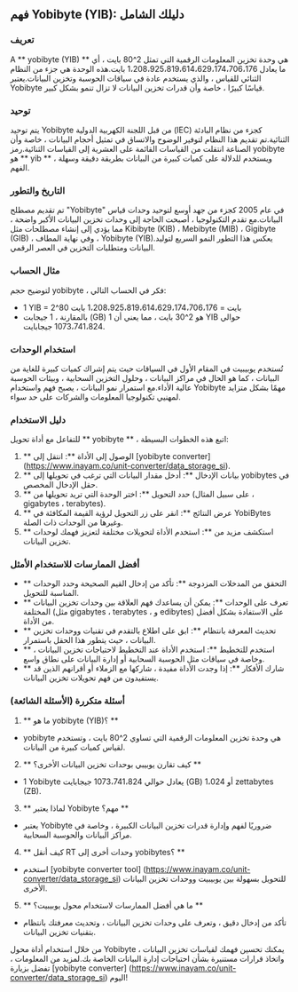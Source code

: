## فهم Yobibyte (YIB): دليلك الشامل

### تعريف
A ** yobibyte (YIB) ** هي وحدة تخزين المعلومات الرقمية التي تمثل 2^80 بايت ، أي ما يعادل 1،208،925،819،614،629،174،706،176 بايت.هذه الوحدة هي جزء من النظام الثنائي للقياس ، والذي يستخدم عادة في سياقات الحوسبة وتخزين البيانات.يعتبر Yobibyte قياسًا كبيرًا ، خاصة وأن قدرات تخزين البيانات لا تزال تنمو بشكل كبير.

### توحيد
يتم توحيد Yobibyte من قبل اللجنة الكهربية الدولية (IEC) كجزء من نظام البادئة الثنائية.تم تقديم هذا النظام لتوفير الوضوح والاتساق في تمثيل أحجام البيانات ، خاصة وأن الصناعة انتقلت من القياسات القائمة على العشرية إلى القياسات الثنائية.رمز yobibyte هو ** yib ** ، ويستخدم للدلالة على كميات كبيرة من البيانات بطريقة دقيقة وسهلة الفهم.

### التاريخ والتطور
تم تقديم مصطلح "Yobibyte" في عام 2005 كجزء من جهد أوسع لتوحيد وحدات قياس البيانات.مع تقدم التكنولوجيا ، أصبحت الحاجة إلى وحدات تخزين البيانات الأكبر واضحة ، مما يؤدي إلى إنشاء مصطلحات مثل Kibibyte (KIB) ، Mebibyte (MIB) ، Gigibyte (GIB) ، وفي نهاية المطاف ، Yobibyte (YIB).يعكس هذا التطور النمو السريع لتوليد البيانات ومتطلبات التخزين في العصر الرقمي.

### مثال الحساب
لتوضيح حجم yobibyte ، فكر في الحساب التالي:
- 1 YIB = 2^80 بايت = 1،208،925،819،614،629،174،706،176 بايت
- بالمقارنة ، 1 جيجابت (GB) هو 2^30 بايت ، مما يعني أن 1 YIB حوالي 1073،741،824 جيجابايت.

### استخدام الوحدات
تُستخدم يوبيبيت في المقام الأول في السياقات حيث يتم إشراك كميات كبيرة للغاية من البيانات ، كما هو الحال في مراكز البيانات ، وحلول التخزين السحابية ، وبيئات الحوسبة عالية الأداء.مع استمرار نمو البيانات ، يصبح فهم واستخدام Yobibyte مهمًا بشكل متزايد لمهنيي تكنولوجيا المعلومات والشركات على حد سواء.

### دليل الاستخدام
للتفاعل مع أداة تحويل ** yobibyte ** ، اتبع هذه الخطوات البسيطة:
1. ** الوصول إلى الأداة **: انتقل إلى [yobibyte converter] (https://www.inayam.co/unit-converter/data_storage_si).
2. ** بيانات الإدخال **: أدخل مقدار البيانات التي ترغب في تحويلها إلى yobibytes في حقل الإدخال المخصص.
3. ** حدد التحويل **: اختر الوحدة التي تريد تحويلها من (على سبيل المثال ، gigabytes ، terabytes).
4. ** عرض النتائج **: انقر على زر التحويل لرؤية القيمة المكافئة في YobiBytes وغيرها من الوحدات ذات الصلة.
5. ** استكشف مزيد من **: استخدم الأداة لتحويلات مختلفة لتعزيز فهمك لوحدات تخزين البيانات.

### أفضل الممارسات للاستخدام الأمثل
- ** التحقق من المدخلات المزدوجة **: تأكد من إدخال القيم الصحيحة وحدد الوحدات المناسبة للتحويل.
- ** تعرف على الوحدات **: يمكن أن يساعدك فهم العلاقة بين وحدات تخزين البيانات المختلفة (مثل gigabytes ، terabytes ، و edibytes) على الاستفادة بشكل أفضل من الأداة.
- ** تحديث المعرفة بانتظام **: ابق على اطلاع بالتقدم في تقنيات ووحدات تخزين البيانات ، حيث يتطور هذا الحقل باستمرار.
- ** استخدم للتخطيط **: استخدم الأداة عند التخطيط لاحتياجات تخزين البيانات ، وخاصة في سياقات مثل الحوسبة السحابية أو إدارة البيانات على نطاق واسع.
- ** شارك الأفكار **: إذا وجدت الأداة مفيدة ، شاركها مع الزملاء أو أقرانهم الذين قد يستفيدون من فهم تحويلات تخزين البيانات.

### أسئلة متكررة (الأسئلة الشائعة)

1. ** ما هو yobibyte (YIB)؟ **
- yobibyte هي وحدة تخزين المعلومات الرقمية التي تساوي 2^80 بايت ، وتستخدم لقياس كميات كبيرة من البيانات.

2. ** كيف تقارن يوبيبي بوحدات تخزين البيانات الأخرى؟ **
- 1 Yobibyte يعادل حوالي 1073،741،824 جيجابايت (GB) أو 1،024 zettabytes (ZB).

3. ** لماذا يعتبر Yobibyte مهم؟ **
- يعتبر Yobibyte ضروريًا لفهم وإدارة قدرات تخزين البيانات الكبيرة ، وخاصة في مراكز البيانات والحوسبة السحابية.

4. ** كيف أنقل RT وحدات أخرى إلى yobibytes؟ **
- استخدم [yobibyte converter tool] (https://www.inayam.co/unit-converter/data_storage_si) للتحويل بسهولة بين يوبيبيت ووحدات تخزين البيانات الأخرى.

5. ** ما هي أفضل الممارسات لاستخدام محول يوبيبيت؟ **
- تأكد من إدخال دقيق ، وتعرف على وحدات تخزين البيانات ، وتحديث معرفتك بانتظام بتقنيات تخزين البيانات.

من خلال استخدام أداة محول Yobibyte ، يمكنك تحسين فهمك لقياسات تخزين البيانات واتخاذ قرارات مستنيرة بشأن احتياجات إدارة البيانات الخاصة بك.لمزيد من المعلومات ، تفضل بزيارة [yobibyte converter] (https://www.inayam.co/unit-converter/data_storage_si) اليوم!